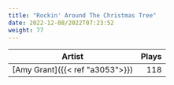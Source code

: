 ```yaml
---
title: "Rockin' Around The Christmas Tree"
date: 2022-12-08/2022T07:23:52
weight: 77
---
```




 Artist | Plays 
----- | -----:
[Amy Grant]({{< ref "a3053">}}) | 118
